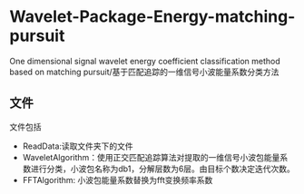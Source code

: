 # Wavelet-Package-Energy-matching-pursuit
One dimensional signal wavelet energy coefficient classification method based on matching pursuit/基于匹配追踪的一维信号小波能量系数分类方法


## 文件
文件包括
- ReadData:读取文件夹下的文件
- WaveletAlgorithm：使用正交匹配追踪算法对提取的一维信号小波包能量系数进行分类，小波包名称为db1，分解层数为6层。由目标个数决定迭代次数。
- FFTAlgorithm: 小波包能量系数替换为fft变换频率系数